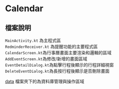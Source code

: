# Calendar

## 檔案說明

``MainActivity.kt`` 為主程式區<br>
``RedminderReceiver.kt`` 為提醒功能的主要程式區<br>
``CalendarScreen.kt``為行事曆畫面主要渲染和邏輯的區域<br>
``AddEventScreen.kt``為修改/新增的畫面區域<br>
``EventDetailDialog.kt``為點擊行程後顯示的行程詳細視窗<br>
``DeleteEventDialog.kt``為長按行程後顯示是否刪除畫面<br>

[data](app/src/main/java/com/example/mycalender/data) 檔案夾下的為資料庫管理與操作區域
